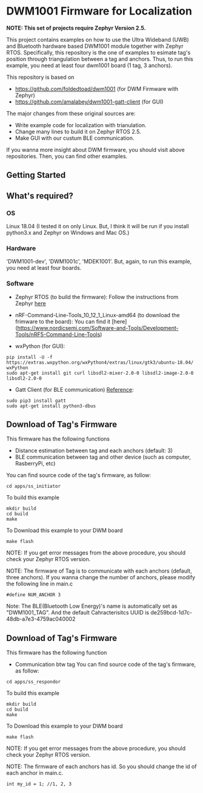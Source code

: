 # DWM1001 Firmware for Localization

**NOTE: This set of projects require Zephyr Version 2.5.**  

This project contains examples on how to use the Ultra Wideband (UWB) and Bluetooth hardware based DWM1001 module together with Zephyr RTOS. Specifically, this repository is the one of examples to esimate tag's position through triangulation between a tag and anchors. Thus, to run this example, you need at least four dwm1001 board (1 tag, 3 anchors).

This repository is based on 
* https://github.com/foldedtoad/dwm1001 (for DWM Firmware with Zephyr)
* https://github.com/amalabey/dwm1001-gatt-client (for GUI)

The major changes from these original sources are:
* Write example code for localization with trianulation. 
* Change many lines to build it on Zephyr RTOS 2.5. 
* Make GUI with our custum BLE communication. 

If you wanna more insight about DWM firmware, you should visit above repositories. Then, you can find other examples. 

## Getting Started

## What's required?
### OS
Linux 18.04 
(I tested it on only Linux. But, I think it will be run if you install python3.x and Zephyr on Windows and Mac OS.)

### Hardware
'DWM1001-dev', 'DWM1001c', 'MDEK1001'.
But, again, to run this example, you need at least four boards.

### Software 
* Zephyr RTOS (to build the firmware):
Follow the instructions from Zephyr [here](https://docs.zephyrproject.org/latest/getting_started/index.html#set-up-a-development-system)

* nRF-Command-Line-Tools_10_12_1_Linux-amd64 (to download the frimware to the board):
You can find it [here]
(https://www.nordicsemi.com/Software-and-Tools/Development-Tools/nRF5-Command-Line-Tools)

* wxPython (for GUI):
```
pip install -U -f https://extras.wxpython.org/wxPython4/extras/linux/gtk3/ubuntu-18.04/ wxPython
sudo apt-get install git curl libsdl2-mixer-2.0-0 libsdl2-image-2.0-0 libsdl2-2.0-0
```

* Gatt Client (for BLE communication) [Reference](https://github.com/getsenic/gatt-python):
```
sudo pip3 install gatt
sudo apt-get install python3-dbus
```
## Download of Tag's Firmware
This firmware has the following functions
* Distance estimation between tag and each anchors (default: 3)
* BLE communication between tag and other device (such as computer, RasberryPi, etc)

You can find source code of the tag's firmware, as follow:
```
cd apps/ss_initiator
```
To build this example
```
mkdir build
cd build
make
```
To Download this example to your DWM board
```
make flash
```
NOTE: If you get error messages from the above procedure, you should check your Zephyr RTOS version.

NOTE: The firmware of Tag is to communicate with each anchors (default, three anchors). If you wanna change the number of anchors, please modify the following line in main.c
```
#define NUM_ANCHOR 3
``` 
Note: The BLE(Bluetooth Low Energy)'s name is automatically set as "DWM1001_TAG". 
And the default Cahracterisitcs UUID is de259bcd-1d7c-48db-a7e3-4759ac040002 
## Download of Tag's Firmware
This firmware has the following function
* Communication btw tag
You can find source code of the tag's firmware, as follow:
```
cd apps/ss_respondor
```
To build this example
```
mkdir build
cd build
make
```
To Download this example to your DWM board
```
make flash
```
NOTE: If you get error messages from the above procedure, you should check your Zephyr RTOS version.

NOTE: The firmware of each anchors has id. So you should change the id of each anchor in main.c. 
```
int my_id = 1; //1, 2, 3 
```



